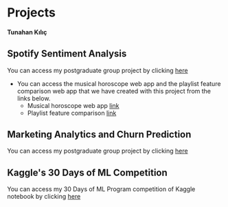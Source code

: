 # Projects
#### Tunahan Kılıç

## Spotify Sentiment Analysis

You can access my postgraduate group project by clicking [here](https://pjournal.github.io/mef03g-spo-R-ify/SpotifyR/EDA_Final_Report.html) 
 * You can access the musical horoscope web app and the playlist feature comparison web app that we have created with this project from the links below.
   * Musical horoscope web app [link](https://dost-karaahmetli.shinyapps.io/MusicalHoroscope/) 
   * Playlist feature comparison [link](https://dost-karaahmetli.shinyapps.io/Radar/)

## Marketing Analytics and Churn Prediction

You can access my postgraduate group project by clicking [here](https://htmlpreview.github.io/?https://github.com/KutayAkalin/Projects/blob/master/BDA523_Final_Project_KKbox.html) 

## Kaggle's 30 Days of ML Competition

You can access my 30 Days of ML Program competition of Kaggle notebook by clicking [here](https://www.kaggle.com/tunahankilic/getting-started-with-30-days-of-ml-competition?scriptVersionId=73840609)
